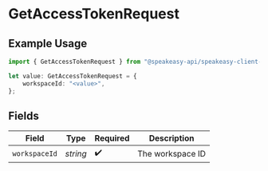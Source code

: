 # GetAccessTokenRequest

## Example Usage

```typescript
import { GetAccessTokenRequest } from "@speakeasy-api/speakeasy-client-sdk-typescript/sdk/models/operations";

let value: GetAccessTokenRequest = {
    workspaceId: "<value>",
};
```

## Fields

| Field              | Type               | Required           | Description        |
| ------------------ | ------------------ | ------------------ | ------------------ |
| `workspaceId`      | *string*           | :heavy_check_mark: | The workspace ID   |